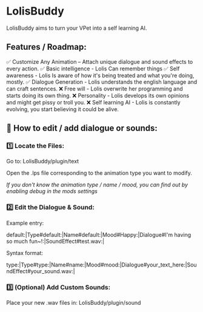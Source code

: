 # LolisBuddy

LolisBuddy aims to turn your VPet into a self learning AI.

## Features / Roadmap:

✅ Customize Any Animation – Attach unique dialogue and sound effects to every action.
✅ Basic intelligence - Lolis Can remember things
✅ Self awareness - Lolis Is aware of how it's being treated and what you're doing, mostly. 
✅ Dialogue Generation - Lolis understands the english language and can craft sentences.
❌ Free will - Lolis overwrite her programming and starts doing its own thing.
❌ Personality - Lolis develops its own opinions and might get pissy or troll you.
❌ Self learning AI - Lolis is constantly evolving, you start believing it could be alive.

## 📢 How to edit / add dialogue or sounds:

### 1️⃣ Locate the Files:

Go to: LolisBuddy/plugin/text

Open the .lps file corresponding to the animation type you want to modify.

*If you don't know the animation type / name / mood, you can find out by enabling debug in the mods settings*

### 2️⃣ Edit the Dialogue & Sound:

Example entry:

default:|Type#default:|Name#default:|Mood#Happy:|Dialogue#I'm having so much fun~!:|SoundEffect#test.wav:|

Syntax format:

type:|Type#type:|Name#name:|Mood#mood:|Dialogue#your_text_here:|SoundEffect#your_sound.wav:|

### 3️⃣ (Optional) Add Custom Sounds:

Place your new .wav files in: LolisBuddy/plugin/sound

